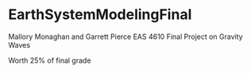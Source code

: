 # EarthSystemModelingFinal

 Mallory Monaghan and Garrett Pierce EAS 4610 Final Project on Gravity Waves 

 Worth 25% of final grade 
